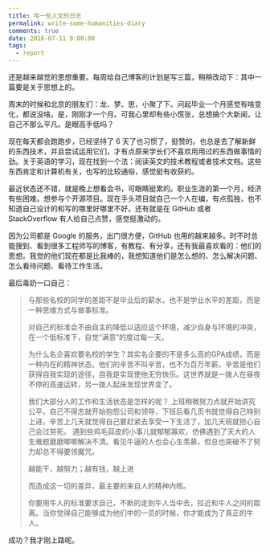 ```yaml
---
title: 写一些人文的日志
permalink: write-some-humanities-diary
comments: true
date: 2016-07-11 9:00:00
tags:
  - report
---
```


还是越来越觉的思想重要。每周给自己博客的计划是写三篇，稍稍改动下：其中一篇要是关于思想上的。

周末的时候和北京的朋友们：龙、梦、思，小聚了下。问起毕业一个月感觉有啥变化，都说没啥。是，刚刚才一个月。可我心里却有些小慌张，总想搞个大新闻，让自己不那么平凡。是眼高手低吗？

<!-- more -->

现在每天都会跑跑步，已经坚持了 6 天了也习惯了，挺赞的。也总是去了解新鲜的东西技术，并且尝试运用它们，才有点原来学长们不喜欢用用过的东西做事情的劲。关于英语的学习，现在找到一个法：阅读英文的技术教程或者技术文档。这些东西肯定和计算机有关，也写的比较通俗，感觉挺有收获的。

最近状态还不错，就是晚上想看会书，可眼睛挺累的。职业生涯的第一个月，经济有些困难。想参与个开源项目。现在手头项目就自己一个人在编，有点孤独，也不知道自己设计的和写的哪里好哪里不好。还有就是在 GitHub 或者 StackOverflow 有人给自己点赞，感觉挺激动的。

因为公司都是 Google 的服务，出门很方便，GitHub 也用的越来越多。时不时总能搜到、看到很多工程师写的博客，有教程、有分享，还有我最喜欢看的：他们的思想。我觉的他们现在都是比我棒的，我想知道他们是怎么想的、怎么解决问题、怎么看待问题、看待工作生活。

最后毒奶一口自己：
> 与那些名校的同学的差距不是毕业后的薪水，也不是学业水平的差距，而是一种思维方式与做事标准。
>
> 对自己的标准会不由自主的降低以适应这个环境，减少自身与环境的冲突，在一个低标准下，自觉“满意”的度过每一天。
>
> 为什么名企喜欢要名校的学生？其实名企要的不是多么高的GPA成绩，而是一种内在的精神状态。他们的辛苦不叫辛苦，也不为百万年薪。辛苦是他们获得自我实现的途径，自我是实现使他无穷快乐。这世界就是一拨人在昼夜不停的高速运转，另一拨人起床发现世界变了。
>
> 我们大部分人的工作和生活状态是怎样的呢？
> 上班稍微努力点就开始讲究公平，自己不得志就开始抱怨公司和领导，下班后看几页书就觉得自己特别上进，辛苦上几天就觉得自己要赶紧去享受一下生活了，加几天班就担心自己会过劳死。
> 遇到些鸡毛蒜皮的小事儿就郁郁寡欢，仿佛遇到了天大的人生难题磨磨唧唧解决不清。看见牛逼的人也会心生羡慕，但总也突破不了努力却总不得要领魔咒。
>
> 越能干，越努力；越有钱，越上进
>
> 而造成这一切的差异，最主要的来自人的精神内核。
>
> 你要用牛人的标准要求自己，不断的走到牛人当中去，拉近和牛人之间的距离。当你觉得自己能够成为他们中的一员的时候，你才能成为了真正的牛人。

成功？我才刚上路呢。

